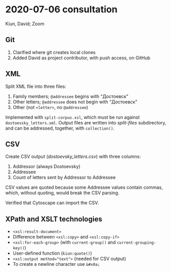 # 2020-07-06 consultation

Kiun, David; Zoom

## Git

1. Clarified where git creates local clones
2. Added David as project contributor, with push access, on GitHub

## XML

Split XML file into three files:

1. Family members; `@addressee` begins with “Достоевск”
2. Other letters; `@addressee` does not begin with “Достоевск”
3. Other (not `<letter>`, no `@addressee`)

Implemented with `split-corpus.xsl`, which must be run against `dostoevsky_letters.xml`. Output files are written into *split-files* subdirectory, and can be addressed, together, with `collection()`.

## CSV

Create CSV output (*dostoevsky_letters.csv*) with three columns:

1. Addressor (always Dostoevsky)
2. Addressee
3. Count of letters sent by Addressor to Addressee

CSV values are quoted because some Addressee values contain commas, which, without quoting, would break the CSV parsing.

Verified that Cytoscape can import the CSV.

## XPath and XSLT technologies

* `<xsl:result-document>`
* Difference between `<xsl:copy>` and `<xsl:copy-if>`
* `<xsl:for-each-group>` (with `current-group()` and `current-grouping-key()`)
* User-defined function (`kiun:quote()`)
* `<xsl:output method="text">` (needed for CSV output)
* To create a newline character use `&#x0a;`